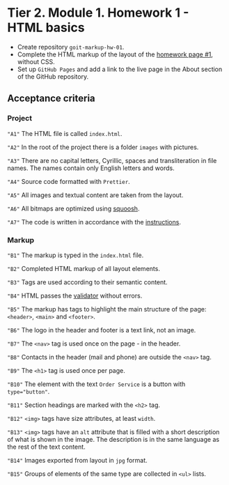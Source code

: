 # Tier 2. Module 1. Homework 1 - HTML basics

* Create repository `goit-markup-hw-01`.
* Complete the HTML markup of the layout of the [homework page #1](https://www.figma.com/file/wuEpGhwCepGCOUw7mZFRac/Web-Studio-(Version-5.0)?type=design&node-id=0-1&mode=design&t=HqslgV0OjDOknzIj-0), without CSS.
* Set up `GitHub Pages` and add a link to the live page in the About section of the GitHub repository.

## Acceptance criteria

### Project

`"A1"` The HTML file is called `index.html`.

`"A2"` In the root of the project there is a folder `images` with pictures.

`"A3"` There are no capital letters, Cyrillic, spaces and transliteration in file names. The names contain only English letters and words.

`"A4"` Source code formatted with `Prettier`.

`"A5"` All images and textual content are taken from the layout.

`"A6"` All bitmaps are optimized using [squoosh](https://squoosh.app/).

`"A7"` The code is written in accordance with the [instructions](https://codeguide.co/).

### Markup

`"B1"` The markup is typed in the `index.html` file.

`"B2"` Completed HTML markup of all layout elements.

`"B3"` Tags are used according to their semantic content.

`"B4"` HTML passes the [validator](http://validator.w3.org/nu/) without errors.

`"B5"` The markup has tags to highlight the main structure of the page: `<header>`, `<main>` and `<footer>`.

`"B6"` The logo in the header and footer is a text link, not an image.

`"B7"` The `<nav>` tag is used once on the page - in the header.

`"B8"` Contacts in the header (mail and phone) are outside the `<nav>` tag.

`"B9"` The `<h1>` tag is used once per page.

`"B10"` The element with the text `Order Service` is a button with `type="button"`.

`"B11"` Section headings are marked with the `<h2>` tag.

`"B12"` `<img>` tags have size attributes, at least `width`.

`"B13"` `<img>` tags have an `alt` attribute that is filled with a short description of what is shown in the image. The description is in the same language as the rest of the text content.

`"B14"` Images exported from layout in `jpg` format.

`"B15"` Groups of elements of the same type are collected in `<ul>` lists.
